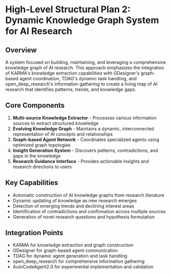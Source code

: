 # High-Level Structural Plan 2: Dynamic Knowledge Graph System for AI Research

## Overview
A system focused on building, maintaining, and leveraging a comprehensive knowledge graph of AI research. This approach emphasizes the integration of KARMA's knowledge extraction capabilities with GDesigner's graph-based agent coordination, TDAG's dynamic task handling, and open_deep_research's information gathering to create a living map of AI research that identifies patterns, trends, and knowledge gaps.

## Core Components
1. **Multi-source Knowledge Extractor** - Processes various information sources to extract structured knowledge
2. **Evolving Knowledge Graph** - Maintains a dynamic, interconnected representation of AI concepts and relationships
3. **Graph-based Agent Network** - Coordinates specialized agents using optimized graph topologies
4. **Insight Generation System** - Discovers patterns, contradictions, and gaps in the knowledge
5. **Research Guidance Interface** - Provides actionable insights and research directions to users

## Key Capabilities
- Automatic construction of AI knowledge graphs from research literature
- Dynamic updating of knowledge as new research emerges
- Detection of emerging trends and declining interest areas
- Identification of contradictions and confirmation across multiple sources
- Generation of novel research questions and hypothesis formulation

## Integration Points
- KARMA for knowledge extraction and graph construction
- GDesigner for graph-based agent communication
- TDAG for dynamic agent generation and task handling
- open_deep_research for comprehensive information gathering
- AutoCodeAgent2.0 for experimental implementation and validation